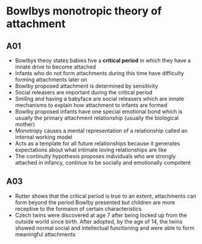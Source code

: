 # Bowlbys monotropic theory of attachment

## A01

- Bowlbys theoy states babies hve a **critical period** in which they have a innate drive to become attached
- Infants who do not form attachments during this time have difficulty forming attachments later on
- Bowlby proposed attachment is determined by sensitivity
- Social releasers are important during the critical period
- Smiling and having a babyface are social releasers which are innate mechanisms to explain how attachment to infants are formed
- Bowlby proposed infants have one special emotional bond which is usually the primary attachment relationship (usually the biological mother)
- Monotropy causes a mental representation of a relationship called an internal working model
- Acts as a template for all future relationships because it generates expectations about what intimate loving relationships are like
- The continuity hypothesis proposes individuals who are strongly attached in infancy, continue to be socially and emotionally compotent

## A03

- Rutter shows that the critical period is true to an extent, attachments can form beyond the period Bowlby presented but children are more receptive to the formaion of certain characteristics
- Czech twins were discovered at age 7 after being locked up from the outside world since birth. After adopted, by the age of 14, the twins showed normal social and intellectual functioning and were able to form meaningful attachments
